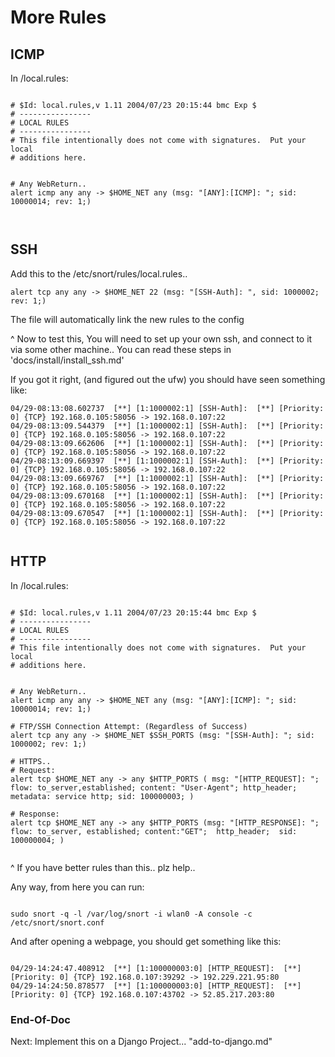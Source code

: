 
# More Rules #


## ICMP ##

In /local.rules:

```

# $Id: local.rules,v 1.11 2004/07/23 20:15:44 bmc Exp $
# ----------------
# LOCAL RULES
# ----------------
# This file intentionally does not come with signatures.  Put your local
# additions here.


# Any WebReturn..
alert icmp any any -> $HOME_NET any (msg: "[ANY]:[ICMP]: "; sid: 10000014; rev: 1;)



```


## SSH ##


Add this to the /etc/snort/rules/local.rules..

```
alert tcp any any -> $HOME_NET 22 (msg: "[SSH-Auth]: ", sid: 1000002; rev: 1;) 

```
The file will automatically link the new rules to the config


^ Now to test this, You will need to set up your own ssh,
and connect to it via some other machine..
 You can read these steps in 'docs/install/install_ssh.md'

If you got it right, (and figured out the ufw)
you should have seen something like:

```
04/29-08:13:08.602737  [**] [1:1000002:1] [SSH-Auth]:  [**] [Priority: 0] {TCP} 192.168.0.105:58056 -> 192.168.0.107:22
04/29-08:13:09.544379  [**] [1:1000002:1] [SSH-Auth]:  [**] [Priority: 0] {TCP} 192.168.0.105:58056 -> 192.168.0.107:22
04/29-08:13:09.662606  [**] [1:1000002:1] [SSH-Auth]:  [**] [Priority: 0] {TCP} 192.168.0.105:58056 -> 192.168.0.107:22
04/29-08:13:09.669397  [**] [1:1000002:1] [SSH-Auth]:  [**] [Priority: 0] {TCP} 192.168.0.105:58056 -> 192.168.0.107:22
04/29-08:13:09.669767  [**] [1:1000002:1] [SSH-Auth]:  [**] [Priority: 0] {TCP} 192.168.0.105:58056 -> 192.168.0.107:22
04/29-08:13:09.670168  [**] [1:1000002:1] [SSH-Auth]:  [**] [Priority: 0] {TCP} 192.168.0.105:58056 -> 192.168.0.107:22
04/29-08:13:09.670547  [**] [1:1000002:1] [SSH-Auth]:  [**] [Priority: 0] {TCP} 192.168.0.105:58056 -> 192.168.0.107:22


```


## HTTP ##

In /local.rules:

```

# $Id: local.rules,v 1.11 2004/07/23 20:15:44 bmc Exp $
# ----------------
# LOCAL RULES
# ----------------
# This file intentionally does not come with signatures.  Put your local
# additions here.


# Any WebReturn..
alert icmp any any -> $HOME_NET any (msg: "[ANY]:[ICMP]: "; sid: 10000014; rev: 1;)

# FTP/SSH Connection Attempt: (Regardless of Success)
alert tcp any any -> $HOME_NET $SSH_PORTS (msg: "[SSH-Auth]: "; sid: 1000002; rev: 1;)

# HTTPS..
# Request:
alert tcp $HOME_NET any -> any $HTTP_PORTS ( msg: "[HTTP_REQUEST]: "; flow: to_server,established; content: "User-Agent"; http_header; metadata: service http; sid: 100000003; )

# Response:
alert tcp $HOME_NET any -> any $HTTP_PORTS (msg: "[HTTP_RESPONSE]: "; flow: to_server, established; content:"GET";  http_header;  sid: 100000004; )


```


^ If you have better rules than this.. plz help..


Any way, from here you can run:


```

sudo snort -q -l /var/log/snort -i wlan0 -A console -c /etc/snort/snort.conf 

```

And after opening a webpage, you should get something like this:

```

04/29-14:24:47.408912  [**] [1:100000003:0] [HTTP_REQUEST]:  [**] [Priority: 0] {TCP} 192.168.0.107:39292 -> 192.229.221.95:80
04/29-14:24:50.878577  [**] [1:100000003:0] [HTTP_REQUEST]:  [**] [Priority: 0] {TCP} 192.168.0.107:43702 -> 52.85.217.203:80

```







### End-Of-Doc ###

Next: Implement this on a Django Project... "add-to-django.md"

